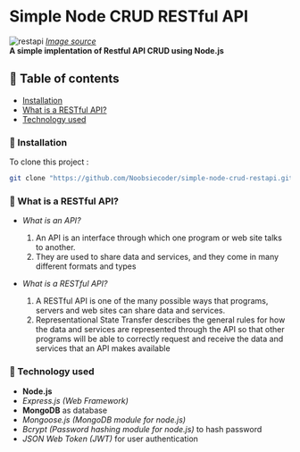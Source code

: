 # Simple Node CRUD RESTful API

![restapi](https://miro.medium.com/max/600/0*11eDqY4zA04y2_n6.jpg)
[_Image source_](https://medium.com/@dinyangetoh/how-to-build-simple-restful-api-with-nodejs-expressjs-and-mongodb-99348012925d)
<br>
**A simple implentation of Restful API CRUD using Node.js**

## 🧾 Table of contents

- [Installation](#🚀-Installation)
- [What is a RESTful API?](#🤔-What-is-a-RESTful-API?)
- [Technology used](#🔨-Technology-used)

### 🚀 Installation

To clone this project :

```bash
git clone "https://github.com/Noobsiecoder/simple-node-crud-restapi.git"
```

### 🤔 What is a RESTful API?

- _What is an API?_

  1. An API is an interface through which one program or web site talks to another.
  2. They are used to share data and services, and they come in many different formats and types

- _What is a RESTful API?_
  1. A RESTful API is one of the many possible ways that programs, servers and web sites can share data and services.
  2. Representational State Transfer describes the general rules for how the data and services are represented through the API so that other programs will be able to correctly request and receive the data and services that an API makes available

### 🔨 Technology used

- **Node.js**
- _Express.js (Web Framework)_
- **MongoDB** as database
- _Mongoose.js (MongoDB module for node.js)_
- _Bcrypt (Password hashing module for node.js)_ to hash password
- _JSON Web Token (JWT)_ for user authentication
